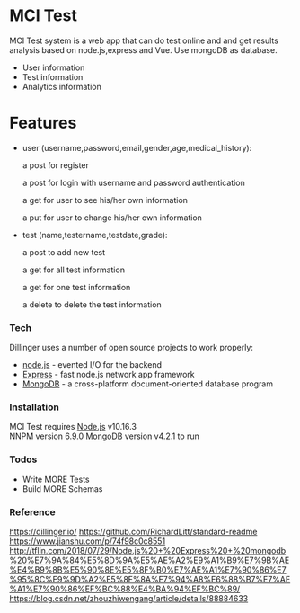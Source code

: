 # MCI Test

MCI Test system is a web app that can do test online and and get results analysis based on node.js,express and Vue. Use mongoDB as database.

  - User information
  - Test information
  - Analytics information

#  Features

  - user (username,password,email,gender,age,medical_history):
 
     a post for register
  
     a post for login with username and password authentication
  
     a get for user to see his/her own information
  
     a put for user to change his/her own information
  
 - test (name,testername,testdate,grade):
 
    a post to add new test

    a get for  all test information
  
    a get for one test information

    a delete to delete the test information


### Tech

Dillinger uses a number of open source projects to work properly:

* [node.js] - evented I/O for the backend
* [Express] - fast node.js network app framework 
* [MongoDB](https://www.mongodb.com/) - a cross-platform document-oriented database program


### Installation

MCI Test requires [Node.js](https://nodejs.org/) v10.16.3  
NNPM version 6.9.0
[MongoDB](https://www.mongodb.com/) version v4.2.1 to run

### Todos

 - Write MORE Tests
 - Build MORE Schemas

### Reference

https://dillinger.io/
https://github.com/RichardLitt/standard-readme
https://www.jianshu.com/p/74f98c0c8551
http://tflin.com/2018/07/29/Node.js%20+%20Express%20+%20mongodb%20%E7%9A%84%E5%8D%9A%E5%AE%A2%E9%A1%B9%E7%9B%AE%E4%B9%8B%E5%90%8E%E5%8F%B0%E7%AE%A1%E7%90%86%E7%95%8C%E9%9D%A2%E5%8F%8A%E7%94%A8%E6%88%B7%E7%AE%A1%E7%90%86%EF%BC%88%E4%BA%94%EF%BC%89/
https://blog.csdn.net/zhouzhiwengang/article/details/88884633


   [node.js]: <http://nodejs.org>
   
   [express]: <http://expressjs.com>
   